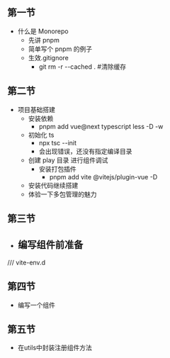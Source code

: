 ## 第一节

- 什么是 Monorepo
  - 先讲 pnpm
  - 简单写个 pnpm 的例子
  - 生效.gitignore
    - git rm -r --cached . #清除缓存

## 第二节

- 项目基础搭建
  - 安装依赖
    - pnpm add vue@next typescript less -D -w
  - 初始化 ts
    - npx tsc --init
    - 会出现错误，还没有指定编译目录
  - 创建 play 目录 进行组件调试
    - 安装打包插件
      - pnpm add vite @vitejs/plugin-vue -D
  - 安装代码继续搭建
  - 体验一下多包管理的魅力
## 第三节
  - 编写组件前准备
    - 

/// <reference types="vite/client" />
vite-env.d

## 第四节
  - 编写一个组件

## 第五节
  - 在utils中封装注册组件方法